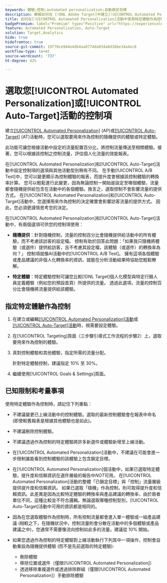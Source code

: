 ```yaml
---
keywords: 體驗;控制;automated personalization;自動鎖定目標
description: 瞭解如何在 [!DNL Adobe Target]中建立[!UICONTROL Automated Personalization] (AP)或[!UICONTROL Auto-Target]活動時，選取要用來作為控制的體驗。
title: 如何在[!UICONTROL Automated Personalization]活動中使用特定體驗作為控制？
badgePremium: label="Premium" type="Positive" url="https://experienceleague.adobe.com/docs/target/using/introduction/intro.html?lang=en#premium newtab=true" tooltip="檢視Target Premium包含的內容。"
feature: Automated Personalization, Auto-Target
solution: Target,Analytics
hide: true
hidefromtoc: true
source-git-commit: 19f70ce944e4db4aa0774da034a0d16be34a4ec8
workflow-type: tm+mt
source-wordcount: '737'
ht-degree: 42%

---
```


# 選取您[!UICONTROL Automated Personalization]或[!UICONTROL Auto-Target]活動的控制項

建立[[!UICONTROL Automated Personalization]](/help/main/c-activities/t-automated-personalization/automated-personalization.md) (AP)或[[!UICONTROL Auto-Target]](/help/main/c-activities/auto-target/auto-target-to-optimize.md) (AT)活動時，您可以選取要用來作為控制的隨機提供的體驗或特定體驗。

此功能可讓您根據活動中設定的流量配置百分比，將控制流量傳送至相關體驗。接著，您可以根據該控制之控制流量，評估個人化流量的效能報表。

在[!UICONTROL Automated Personalization]和[!UICONTROL Auto-Target]活動中設定控制項的選項與其他活動型別稍有不同。 在手動[!UICONTROL A/B Test]中，您可以變更顯示為控制體驗的報表，而提升度會根據該控制體驗的轉換率計算。 您可以輕鬆進行此變更，因為無論控制一開始是設定至哪個體驗，流量都會隨機提供給包含在活動中的各個體驗。換言之，選取控制不會影響流量的提供方式。 在[!UICONTROL Automated Personalization]和[!UICONTROL Auto-Target]活動中，您選擇用來作為控制的決定確實會影響訪客流量的提供方式。 因此，您必須更謹慎思考您的決定。

在[!UICONTROL Automated Personalization]和[!UICONTROL Auto-Target]活動中，有兩個選項可供您的控制項使用：

* **隨機提供**：針對隨機控制，流量的控制百分比會隨機提供給活動中的所有體驗，而不考慮該訪客的設定檔。 控制有助於回答此問題：「如果我只隨機將體驗（或選件）提供給訪客，且不考慮其設定檔，該體驗（或選件）的轉換率為何？」 控制項就像AI活動中的[!UICONTROL A/B Test]。 擁有這項各個體驗或產品建議的非個人化轉換率的資訊，就能在分析活動結果時協助您輕鬆瞭解。

* **特定體驗**：特定體驗控制可讓您比較[!DNL Target]個人化模型與特定行銷人員定義體驗（例如您的預設首頁）所提供的流量。 透過此選項，流量的控制百分比會隨機將流量提供給該體驗。

## 指定特定體驗作為控制

1. 在建立或編輯[[!UICONTROL Automated Personalization]活動](/help/main/c-activities/t-automated-personalization/create-ap-activity.md)或[[!UICONTROL Auto-Target]活動](/help/main/c-activities/t-test-ab/t-test-create-ab/ab-audience.md)時，視需要設定體驗。
1. 在[!UICONTROL Targeting]頁面（三步驟引導式工作流程的步驟2）上，選取要用來作為控制的體驗。
1. 真對控制體驗和其他體驗，指定所需的流量分配。

   針對特定體驗控制，建議指定 10% 至 30%。

1. 繼續使用[!UICONTROL Goals & Settings]頁面。

## 已知限制和考量事項

使用特定體驗作為控制時，請記住下列重點：

* 不建議變更已上線活動中的控制體驗。選取的最新控制體驗會在報表中命名 (即使較舊報表是根據其他體驗也是如此)。
* 不建議刪除控制體驗。
* 不建議透過作為控制的特定體驗將許多新選件或體驗新增至上線活動。
* 在[!UICONTROL Automated Personalization]活動中，不建議在可能會進一步限制誰能看到控制體驗的該體驗上包含鎖定目標。
* 在[!UICONTROL Automated Personalization]個活動中，如果已選取特定體驗，提升度和信賴資訊在選件層級的報告中&#x200B;*NOT*&#x200B;可用。 在[!UICONTROL Automated Personalization]活動的整體「已鎖定目標」與「控制」流量層級提供提升度和信賴資訊。 如果已選取「隨機」作為控制，則可取得提升度和信賴資訊。此差異是因為比較特定體驗的轉換率與產品建議的轉換率，由於兩者單位不同，這種比較並不符合邏輯。無論選取哪種控制型別，[!UICONTROL Auto-Target]活動中可用的資訊都是相同的。
* 因為在您選取體驗作為控制時，所有控制流量都會進入單一體驗或一組產品建議 (相較之下，在隨機狀況中，控制流量則會分散在活動中的多個體驗或產品建議之中)，您通常不需要像流向控制如此多的流量。建議從 10% 開始。
* 如果您透過作為控制的特定體驗對上線活動執行下列其中一項操作，控制會自動重設為隨機提供體驗 (而不是先前選取的特定體驗):

   * 刪除體驗
   * 移除位置或選件（僅限[!UICONTROL Automated Personalization]）
   * 透過移除重複選件或透過排除群組（僅限[!UICONTROL Automated Personalization]）手動排除體驗
